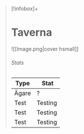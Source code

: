 > [!infobox]+  
> # Taverna  
> ![[Image.png|cover hsmall]]  
> ###### Stats  
> Type |  Stat |  
> ---|---|  
> Ägare | ? |  
> Test | Testing |  
> Test | Testing |  
> Test | Testing |